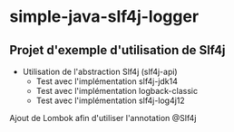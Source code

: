 # simple-java-slf4j-logger

Projet d'exemple d'utilisation de Slf4j
--------------------------------------

- Utilisation de l'abstraction Slf4j (slf4j-api)
  - Test avec l'implémentation slf4j-jdk14
  - Test avec l'implémentation logback-classic
  - Test avec l'implémentation slf4j-log4j12

Ajout de Lombok afin d'utiliser l'annotation @Slf4j
